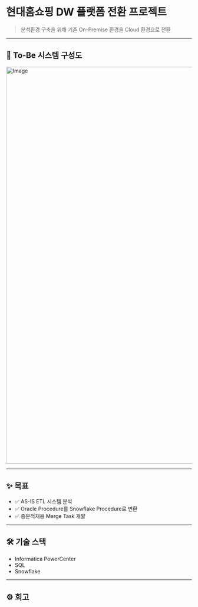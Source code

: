 # 현대홈쇼핑 DW 플랫폼 전환 프로젝트

> 분석환경 구축을 위해 기존 On-Premise 환경을 Cloud 환경으로 전환

---

## 📝 To-Be 시스템 구성도
<img width="1919" height="1077" alt="Image" src="https://github.com/user-attachments/assets/fb90607c-2427-4a7f-bd68-3ab56328517c" />

---

## ✨ 목표
- ✅ AS-IS ETL 시스템 분석
- ✅ Oracle Procedure를 Snowflake Procedure로 변환
- ✅ 증분적재용 Merge Task 개발

---

## 🛠 기술 스택
- Informatica PowerCenter
- SQL
- Snowflake

---

## ⚙️ 회고



